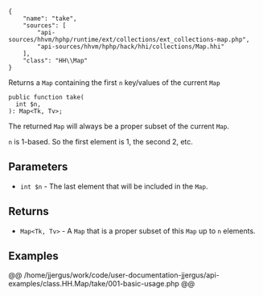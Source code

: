 ``` yamlmeta
{
    "name": "take",
    "sources": [
        "api-sources/hhvm/hphp/runtime/ext/collections/ext_collections-map.php",
        "api-sources/hhvm/hphp/hack/hhi/collections/Map.hhi"
    ],
    "class": "HH\\Map"
}
```




Returns a ` Map ` containing the first `` n `` key/values of the current ``` Map ```




``` Hack
public function take(
  int $n,
): Map<Tk, Tv>;
```




The returned ` Map ` will always be a proper subset of the current `` Map ``.




` n ` is 1-based. So the first element is 1, the second 2, etc.




## Parameters




+ ` int $n ` - The last element that will be included in the `` Map ``.




## Returns




* ` Map<Tk, Tv> ` - A `` Map `` that is a proper subset of this ``` Map ``` up to ```` n ```` elements.




## Examples










@@ /home/jjergus/work/code/user-documentation-jjergus/api-examples/class.HH.Map/take/001-basic-usage.php @@
<!-- HHAPIDOC -->

